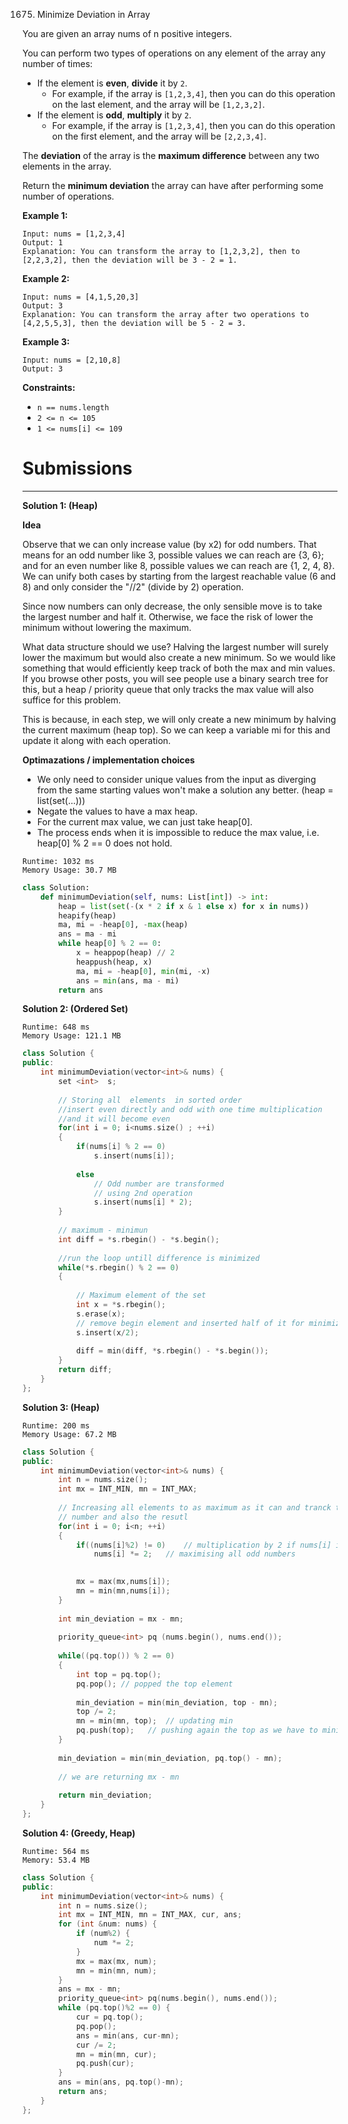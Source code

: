 1675. Minimize Deviation in Array

You are given an array nums of n positive integers.

You can perform two types of operations on any element of the array any number of times:

* If the element is **even**, **divide** it by `2`.
    * For example, if the array is `[1,2,3,4]`, then you can do this operation on the last element, and the array will be `[1,2,3,2]`.
* If the element is **odd**, **multiply** it by `2`.
    * For example, if the array is `[1,2,3,4]`, then you can do this operation on the first element, and the array will be `[2,2,3,4]`.

The **deviation** of the array is the **maximum difference** between any two elements in the array.

Return the **minimum deviation** the array can have after performing some number of operations.

 

**Example 1:**
```
Input: nums = [1,2,3,4]
Output: 1
Explanation: You can transform the array to [1,2,3,2], then to [2,2,3,2], then the deviation will be 3 - 2 = 1.
```

**Example 2:**
```
Input: nums = [4,1,5,20,3]
Output: 3
Explanation: You can transform the array after two operations to [4,2,5,5,3], then the deviation will be 5 - 2 = 3.
```

**Example 3:**
```
Input: nums = [2,10,8]
Output: 3
```

**Constraints:**

* `n == nums.length`
* `2 <= n <= 105`
* `1 <= nums[i] <= 109`

# Submissions
---
**Solution 1: (Heap)**

**Idea**

Observe that we can only increase value (by x2) for odd numbers. That means for an odd number like 3, possible values we can reach are {3, 6}; and for an even number like 8, possible values we can reach are {1, 2, 4, 8}. We can unify both cases by starting from the largest reachable value (6 and 8) and only consider the "//2" (divide by 2) operation.

Since now numbers can only decrease, the only sensible move is to take the largest number and half it. Otherwise, we face the risk of lower the minimum without lowering the maximum.

What data structure should we use? Halving the largest number will surely lower the maximum but would also create a new minimum. So we would like something that would efficiently keep track of both the max and min values. If you browse other posts, you will see people use a binary search tree for this, but a heap / priority queue that only tracks the max value will also suffice for this problem.

This is because, in each step, we will only create a new minimum by halving the current maximum (heap top). So we can keep a variable mi for this and update it along with each operation.

**Optimazations / implementation choices**

* We only need to consider unique values from the input as diverging from the same starting values won't make a solution any better. (heap = list(set(...)))
* Negate the values to have a max heap.
* For the current max value, we can just take heap[0].
* The process ends when it is impossible to reduce the max value, i.e. heap[0] % 2 == 0 does not hold.

```
Runtime: 1032 ms
Memory Usage: 30.7 MB
```
```python
class Solution:
    def minimumDeviation(self, nums: List[int]) -> int:
        heap = list(set(-(x * 2 if x & 1 else x) for x in nums))
        heapify(heap)
        ma, mi = -heap[0], -max(heap)
        ans = ma - mi
        while heap[0] % 2 == 0:
            x = heappop(heap) // 2
            heappush(heap, x)
            ma, mi = -heap[0], min(mi, -x)
            ans = min(ans, ma - mi)
        return ans
```

**Solution 2: (Ordered Set)**
```
Runtime: 648 ms
Memory Usage: 121.1 MB
```
```c++
class Solution {
public:
    int minimumDeviation(vector<int>& nums) {
        set <int>  s;
        
        // Storing all  elements  in sorted order
        //insert even directly and odd with one time multiplication
        //and it will become even
        for(int i = 0; i<nums.size() ; ++i)
        {
            if(nums[i] % 2 == 0)
                s.insert(nums[i]);
            
            else
                // Odd number are transformed
                // using 2nd operation
                s.insert(nums[i] * 2);
        }
        
        // maximum - minimun
        int diff = *s.rbegin() - *s.begin();
        
        //run the loop untill difference is minimized
        while(*s.rbegin() % 2 == 0)
        {
            
            // Maximum element of the set
            int x = *s.rbegin();
            s.erase(x);
            // remove begin element and inserted half of it for minimizing
            s.insert(x/2);
            
            diff = min(diff, *s.rbegin() - *s.begin());
        }
        return diff;
    }
};
```

**Solution 3: (Heap)**
```
Runtime: 200 ms
Memory Usage: 67.2 MB
```
```c++
class Solution {
public:
    int minimumDeviation(vector<int>& nums) {
        int n = nums.size();
        int mx = INT_MIN, mn = INT_MAX;
        
        // Increasing all elements to as maximum as it can and tranck the minimum,
        // number and also the resutl
        for(int i = 0; i<n; ++i)
        {
            if((nums[i]%2) != 0)    // multiplication by 2 if nums[i] is odd
                nums[i] *= 2;   // maximising all odd numbers

        
            mx = max(mx,nums[i]);
            mn = min(mn,nums[i]);
        }
        
        int min_deviation = mx - mn;
        
        priority_queue<int> pq (nums.begin(), nums.end());
        
        while((pq.top()) % 2 == 0)
        {
            int top = pq.top();
            pq.pop(); // popped the top element
            
            min_deviation = min(min_deviation, top - mn);
            top /= 2;
            mn = min(mn, top);  // updating min
            pq.push(top);   // pushing again the top as we have to minimize the max
        }
        
        min_deviation = min(min_deviation, pq.top() - mn);
        
        // we are returning mx - mn
        
        return min_deviation;
    }
};
```

**Solution 4: (Greedy, Heap)**
```
Runtime: 564 ms
Memory: 53.4 MB
```
```c++
class Solution {
public:
    int minimumDeviation(vector<int>& nums) {
        int n = nums.size();
        int mx = INT_MIN, mn = INT_MAX, cur, ans;
        for (int &num: nums) {
            if (num%2) {
                num *= 2;
            }
            mx = max(mx, num);
            mn = min(mn, num);
        }
        ans = mx - mn;
        priority_queue<int> pq(nums.begin(), nums.end());
        while (pq.top()%2 == 0) {
            cur = pq.top();
            pq.pop();
            ans = min(ans, cur-mn);
            cur /= 2;
            mn = min(mn, cur);
            pq.push(cur);
        }
        ans = min(ans, pq.top()-mn);
        return ans;
    }
};
```
